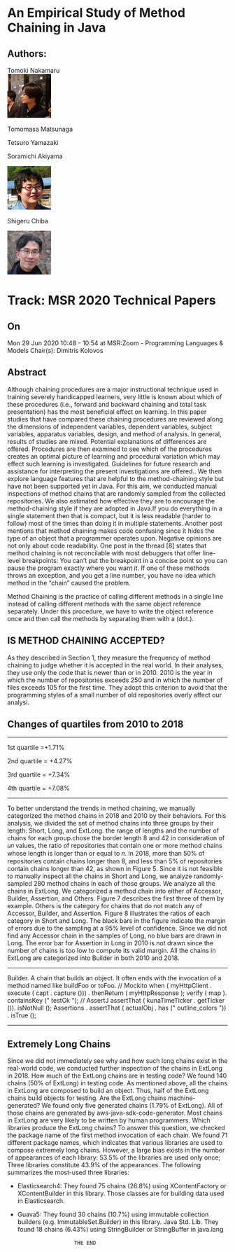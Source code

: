 

# An Empirical Study of Method Chaining in Java


## Authors:

 Tomoki Nakamaru  
     ![Author Avatar](./image1.jpg)



 Tomomasa Matsunaga

 Tetsuro Yamazaki

 Soramichi Akiyama

  ![Author Avatar](./image2.jpg)

   Shigeru Chiba

  ![Author Avatar](./image3.jpg)

 # Track: MSR 2020 Technical Papers


## On  
Mon 29 Jun 2020 10:48 - 10:54 at MSR:Zoom - Programming Languages & Models Chair(s): Dimitris Kolovos


## Abstract

 Although chaining procedures are a major instructional technique used in training severely handicapped learners, very little is known about which of these procedures (i.e., forward and backward chaining and total task presentation) has the most beneficial effect on learning. In this paper studies that have compared these chaining procedures are reviewed along the dimensions of independent variables, dependent variables, subject variables, apparatus variables, design, and method of analysis. In general, results of studies are mixed. Potential explanations of differences are offered. Procedures are then examined to see which of the procedures creates an optimal picture of learning and procedural variation which may effect such learning is investigated. Guidelines for future research and assistance for interpreting the present investigations are offered.. We then explore language features that
are helpful to the method-chaining style but have not been supported yet in Java. For this aim, we conducted manual inspections
of method chains that are randomly sampled from the collected
repositories. We also estimated how effective they are to encourage
the method-chaining style if they are adopted in Java.If you do everything in a single statement then that is
compact, but it is less readable (harder to follow) most
of the times than doing it in multiple statements.
Another post mentions that method chaining makes code confusing
since it hides the type of an object that a programmer operates upon.
Negative opinions are not only about code readability. One post in
the thread [8] states that method chaining is not reconcilable with
most debuggers that offer line-level breakpoints:
You can’t put the breakpoint in a concise point so you
can pause the program exactly where you want it. If
one of these methods throws an exception, and you
get a line number, you have no idea which method in
the “chain” caused the problem.

 Method Chaining is the practice of calling different methods in a single line instead of calling different methods with the same object reference separately. Under this procedure, we have to write the object reference once and then call the methods by separating them with a (dot.).

 ## IS METHOD CHAINING ACCEPTED?

As they described in Section 1, they measure the frequency of method
chaining to judge whether it is accepted in the real world. In their
analyses, they use only the code that is newer than or in 2010. 2010
is the year in which the number of repositories exceeds 250 and
in which the number of files exceeds 105
for the first time. They
adopt this criterion to avoid that the programming styles of a small
number of old repositories overly affect our analysi.




## Changes of quartiles from 2010 to 2018
___
1st quartile  =+1.71%

2nd quartile = +4.27%

3rd quartile = +7.34%

4th quartile = +7.08%

----


To better understand the trends in method chaining, we manually
categorized the method chains in 2018 and 2010 by their behaviors.
For this analysis, we divided the set of method chains into three
groups by their length: Short, Long, and ExtLong. 
the range of lengths and the number of chains for each group.chose the border length 8 and 42 in consideration of 𝑢𝑛 values,
the ratio of repositories that contain one or more method chains
whose length is longer than or equal to 𝑛. In 2018, more than 50%
of repositories contain chains longer than 8, and less than 5% of
repositories contain chains longer than 42, as shown in Figure 5.
Since it is not feasible to manually inspect all the chains in Short
and Long, we analyze randomly-sampled 280 method chains in
each of those groups. We analyze all the chains in ExtLong.
We categorized a method chain into either of Accessor, Builder,
Assertion, and Others. Figure 7 describes the first three of them
by example. Others is the category for chains that do not match
any of Accessor, Builder, and Assertion.
Figure 8 illustrates the ratios of each category in Short and
Long. The black bars in the figure indicate the margin of errors
due to the sampling at a 95% level of confidence. Since we did not
find any Accessor chain in the samples of Long, no blue bars are
drawn in Long. The error bar for Assertion in Long in 2010 is not
drawn since the number of chains is too low to compute its valid
margin. All the chains in ExtLong are categorized into Builder in
both 2010 and 2018.


----
Builder. A chain that builds an object. It often ends with the
invocation of a method named like buildFoo or toFoo.
// Mockito
when ( myHttpClient . execute ( capt . capture ()))
. thenReturn ( myHttpResponse );
verify ( map ). containsKey (" testOk ");
// AssertJ
assertThat ( kunaTimeTicker . getTicker ()). isNotNull ();
Assertions
. assertThat ( actualObj . has (" outline_colors "))
. isTrue ();

---




## Extremely Long Chains
Since we did not immediately see why and how such long chains
exist in the real-world code, we conducted further inspection of the
chains in ExtLong in 2018.
 How much of the ExtLong chains are in testing code? We
found 140 chains (50% of ExtLong) in testing code. As mentioned
above, all the chains in ExtLong are composed to build an object.
Thus, half of the ExtLong chains build objects for testing.
 Are the ExtLong chains machine-generated? We found only
five generated chains (1.79% of ExtLong). All of those chains
are generated by aws-java-sdk-code-generator. Most chains
in ExtLong are very likely to be written by human programmers.
 Which libraries produce the ExtLong chains? To answer this
question, we checked the package name of the first method invocation of each chain. We found 71 different package names, which
indicates that various libraries are used to compose extremely long
chains. However, a large bias exists in the number of appearances
of each library: 53.5% of the libraries are used only once; Three
libraries constitute 43.9% of the appearances. The following summarizes the most-used three libraries:


 + Elasticsearch4:
 They found 75 chains (26.8%) using XContentFactory
or XContentBuilder in this library. Those classes are for building
data used in Elasticsearch.
+ Guava5:
 They found 30 chains (10.7%) using immutable collection
builders (e.g. ImmutableSet.Builder) in this library.
Java Std. Lib. They found 18 chains (6.43%) using StringBuilder
or StringBuffer in java.lang

                        THE END